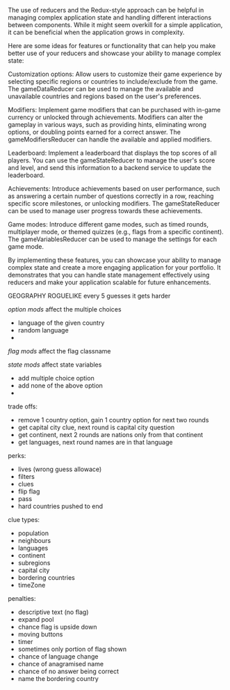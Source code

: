 The use of reducers and the Redux-style approach can be helpful in managing complex application state and handling different interactions between components. While it might seem overkill for a simple application, it can be beneficial when the application grows in complexity.

Here are some ideas for features or functionality that can help you make better use of your reducers and showcase your ability to manage complex state:

Customization options: Allow users to customize their game experience by selecting specific regions or countries to include/exclude from the game. The gameDataReducer can be used to manage the available and unavailable countries and regions based on the user's preferences.

Modifiers: Implement game modifiers that can be purchased with in-game currency or unlocked through achievements. Modifiers can alter the gameplay in various ways, such as providing hints, eliminating wrong options, or doubling points earned for a correct answer. The gameModifiersReducer can handle the available and applied modifiers.

Leaderboard: Implement a leaderboard that displays the top scores of all players. You can use the gameStateReducer to manage the user's score and level, and send this information to a backend service to update the leaderboard.

Achievements: Introduce achievements based on user performance, such as answering a certain number of questions correctly in a row, reaching specific score milestones, or unlocking modifiers. The gameStateReducer can be used to manage user progress towards these achievements.

Game modes: Introduce different game modes, such as timed rounds, multiplayer mode, or themed quizzes (e.g., flags from a specific continent). The gameVariablesReducer can be used to manage the settings for each game mode.

By implementing these features, you can showcase your ability to manage complex state and create a more engaging application for your portfolio. It demonstrates that you can handle state management effectively using reducers and make your application scalable for future enhancements.

GEOGRAPHY ROGUELIKE
every 5 guesses it gets harder

_option mods_ affect the multiple choices

- language of the given country
- random language
-

_flag mods_ affect the flag classname

_state mods_ affect state variables

- add multiple choice option
- add none of the above option
-

trade offs:

- remove 1 country option, gain 1 country option for next two rounds
- get capital city clue, next round is capital city question
- get continent, next 2 rounds are nations only from that continent
- get languages, next round names are in that language

perks:

- lives (wrong guess allowace)
- filters
- clues
- flip flag
- pass
- hard countries pushed to end

clue types:

- population
- neighbours
- languages
- continent
- subregions
- capital city
- bordering countries
- timeZone

penalties:

- descriptive text (no flag)
- expand pool
- chance flag is upside down
- moving buttons
- timer
- sometimes only portion of flag shown
- chance of language change
- chance of anagramised name
- chance of no answer being correct
- name the bordering country
